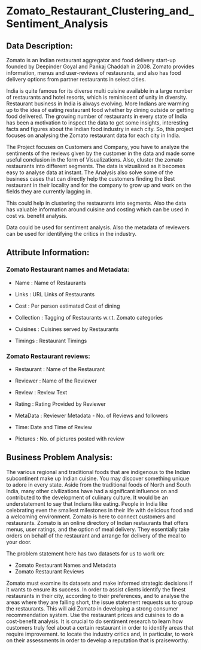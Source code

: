 # **Zomato_Restaurant_Clustering_and_Sentiment_Analysis**
## Data Description:

Zomato is an Indian restaurant aggregator and food delivery start-up founded by Deepinder Goyal and Pankaj Chaddah in 2008. Zomato provides information, menus and user-reviews of restaurants, and also has food delivery options from partner restaurants in select cities.

India is quite famous for its diverse multi cuisine available in a large number of restaurants and hotel resorts, which is reminiscent of unity in diversity. Restaurant business in India is always evolving. More Indians are warming up to the idea of eating restaurant food whether by dining outside or getting food delivered. The growing number of restaurants in every state of India has been a motivation to inspect the data to get some insights, interesting facts and figures about the Indian food industry in each city. So, this project focuses on analysing the Zomato restaurant data for each city in India.

The Project focuses on Customers and Company, you have to analyze the sentiments of the reviews given by the customer in the data and made some useful conclusion in the form of Visualizations. Also, cluster the zomato restaurants into different segments. The data is vizualized as it becomes easy to analyse data at instant. The Analysis also solve some of the business cases that can directly help the customers finding the Best restaurant in their locality and for the company to grow up and work on the fields they are currently lagging in.

This could help in clustering the restaurants into segments. Also the data has valuable information around cuisine and costing which can be used in cost vs. benefit analysis.

Data could be used for sentiment analysis. Also the metadata of reviewers can be used for identifying the critics in the industry.

## Attribute Information:

### Zomato Restaurant names and Metadata:

* Name : Name of Restaurants

* Links : URL Links of Restaurants

* Cost : Per person estimated Cost of dining

* Collection : Tagging of Restaurants w.r.t. Zomato categories

* Cuisines : Cuisines served by Restaurants

* Timings : Restaurant Timings

### Zomato Restaurant reviews: 

* Restaurant : Name of the Restaurant

* Reviewer : Name of the Reviewer

* Review : Review Text

* Rating : Rating Provided by Reviewer

* MetaData : Reviewer Metadata - No. of Reviews and followers

* Time: Date and Time of Review

* Pictures : No. of pictures posted with review

## Business Problem Analysis:

The various regional and traditional foods that are indigenous to the Indian subcontinent make up Indian cuisine. You may discover something unique to adore in every state. Aside from the traditional foods of North and South India, many other civilizations have had a significant influence on and contributed to the development of culinary culture. It would be an understatement to say that Indians like eating. People in India like celebrating even the smallest milestones in their life with delicious food and a welcoming environment. Zomato is here to connect customers and restaurants. Zomato is an online directory of Indian restaurants that offers menus, user ratings, and the option of meal delivery. They essentially take orders on behalf of the restaurant and arrange for delivery of the meal to your door.

The problem statement here has two datasets for us to work on:
* Zomato Restaurant Names and Metadata
* Zomato Restaurant Reviews

Zomato must examine its datasets and make informed strategic decisions if it wants to ensure its success. In order to assist clients identify the finest restaurants in their city, according to their preferences, and to analyse the areas where they are falling short, the issue statement requests us to group the restaurants. This will aid Zomato in developing a strong consumer recommendation system. Use the restaurant prices and cuisines to do a cost-benefit analysis. It is crucial to do sentiment research to learn how customers truly feel about a certain restaurant in order to identify areas that require improvement. to locate the industry critics and, in particular, to work on their assessments in order to develop a reputation that is praiseworthy.
